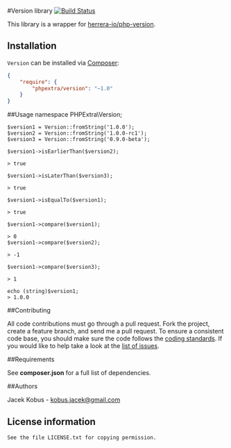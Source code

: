 #Version library
[![Build Status](https://travis-ci.org/phpextra/version.svg?branch=master)](https://travis-ci.org/phpextra/version)

This library is a wrapper for [herrera-io/php-version](https://github.com/herrera-io/php-version).

## Installation

`Version` can be installed via [Composer](https://github.com/composer/composer):

```json
{
    "require": {
        "phpextra/version": "~1.0"
    }
}
```

##Usage
    namespace PHPExtra\Version;

    $version1 = Version::fromString('1.0.0');
    $version2 = Version::fromString('1.0.0-rc1');
    $version3 = Version::fromString('0.9.0-beta');

    $version1->isEarlierThan($version2);

    > true

    $version1->isLaterThan($version3);

    > true

    $version1->isEqualTo($version1);

    > true

    $version1->compare($version1);

    > 0
    $version1->compare($version2);

    > -1

    $version1->compare($version3);

    > 1

    echo (string)$version1;
    > 1.0.0

##Contributing

All code contributions must go through a pull request.
Fork the project, create a feature branch, and send me a pull request.
To ensure a consistent code base, you should make sure the code follows
the [coding standards](http://symfony.com/doc/2.0/contributing/code/standards.html).
If you would like to help take a look at the [list of issues](https://github.com/phpextra/version/issues).

##Requirements

See **composer.json** for a full list of dependencies.

##Authors

Jacek Kobus - <kobus.jacek@gmail.com>

## License information

    See the file LICENSE.txt for copying permission.






